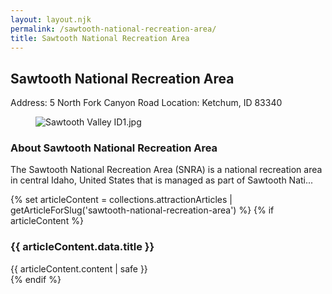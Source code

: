 ```yaml
---
layout: layout.njk
permalink: /sawtooth-national-recreation-area/
title: Sawtooth National Recreation Area
---
```


<article class="attraction-detail container">
  <h2>Sawtooth National Recreation Area</h2>
  <div class="attraction-meta">
    <span class="address">Address: 5 North Fork Canyon Road</span>
    <span class="location">Location: Ketchum, ID 83340</span>
  </div>
  <figure class="attraction-image">
    <img src="https://upload.wikimedia.org/wikipedia/commons/9/9d/Sawtooth_Valley_ID1.jpg?v=1743964413070" alt="Sawtooth Valley ID1.jpg" loading="lazy">
  </figure>
  <div class="attraction-description">
    <h3>About Sawtooth National Recreation Area</h3>
    <p>The Sawtooth National Recreation Area (SNRA) is a national recreation area in central Idaho, United States that is managed as part of Sawtooth Nati...</p>
  </div>
  
  {% set articleContent = collections.attractionArticles | getArticleForSlug('sawtooth-national-recreation-area') %}
  {% if articleContent %}
  <div class="attraction-article">
    <h3>{{ articleContent.data.title }}</h3>
    <div class="article-content">
      {{ articleContent.content | safe }}
    </div>
  </div>
  {% endif %}
  
  
</article>